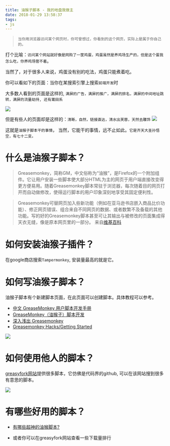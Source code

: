 ```yaml
---
title: 油猴子脚本 - 我的地盘我做主
date: 2018-01-29 13:58:37
tags:
- js
---
```


> `当你用浏览器访问某个网页时，你可曾想过，你看到的这个网页，实际上是属于你自己的。`

打个比喻：`访问某个网站就好像是网购了一筐鸡蛋，鸡蛋虽然是养鸡场生产的，但是这个蛋我怎么吃，你养鸡场管不着`。

当然了，对于很多人来说，鸡蛋没有别的吃法，鸡蛋只能煮着吃。

你可以看如下的页面：当你在某搜索引擎上搜索`前端开发`时

大多数人看到的页面是这样的, `满屏的广告，满屏的推广，满屏的排名，满屏的中间地址跳转，满屏的流量劫持, 还有莆田系`

![](http://p3alsaatj.bkt.clouddn.com/20180129135930_Btkbuq_Screenshot.jpeg)

但是有些人的页面却是这样的：`清晰，自然，链接直达，清水出芙蓉，天然去雕饰`
![](http://p3alsaatj.bkt.clouddn.com/20180129135945_rkPKMY_Screenshot.jpeg)

这就是`油猴子脚本干的事情`， 当然，它能干的事情，远不止如此。`它是齐天大圣孙悟空，有七十二变。`

# 什么是油猴子脚本？

> Greasemonkey，简称GM，中文俗称为“油猴”，是Firefox的一个附加组件。它让用户安装一些脚本使大部分HTML为主的网页于用户端直接改变得更方便易用。随着Greasemonkey脚本常驻于浏览器，每次随着目的网页打开而自动做修改，使得运行脚本的用户印象深刻地享受其固定便利性。

> Greasemonkey可替网页加入些新功能（例如在亚马逊书店嵌入商品比价功能）、修正网页错误、组合来自不同网页的数据、或者数繁不及备载的其他功能。写的好的Greasemonkey脚本甚至可让其输出与被修改的页面集成得天衣无缝，像是原本网页里的一部分。 来自[维基百科](https://zh.wikipedia.org/wiki/Greasemonkey)

# 如何安装油猴子插件？
在google商店搜索`Tampermonkey`, 安装量最高的就是它。

# 如何写油猴子脚本？
油猴子脚本有个新建脚本页面，在此页面可以创建脚本。具体教程可以参考。

- [中文 GreaseMonkey 用户脚本开发手册](https://jixunmoe.github.io/gmDevBook/#/doc/intro/about)
- [GreaseMonkey（油猴子）脚本开发](http://blog.leanote.com/post/mynote/%E6%B2%B9%E7%8C%B4%E5%AD%90)
- [深入浅出 Greasemonkey](http://e.sebug.net/paper/books/greasemonkey/)
- [Greasemonkey Hacks/Getting Started](http://commons.oreilly.com/wiki/index.php/Greasemonkey_Hacks/Getting_Started)

![](http://p3alsaatj.bkt.clouddn.com/20180129140004_amXldp_Screenshot.jpeg)


# 如何使用他人的脚本？
[greasyfork网站](https://greasyfork.org/zh-CN)提供很多脚本，它仿佛是代码界的github, 可以在该网站搜到很多有意思的脚本。

![](http://p3alsaatj.bkt.clouddn.com/20180129140017_AapqKj_Screenshot.jpeg)

# 有哪些好用的脚本？
- [有哪些超神的油猴脚本?](https://www.zhihu.com/question/22210090)
- 或者你可以在greasyfork网站查看一些下载量排行


  [1]: /img/bV2yPt
  [2]: /img/bV2yPW
  [3]: /img/bV2yQb
  [4]: /img/bV2yQq